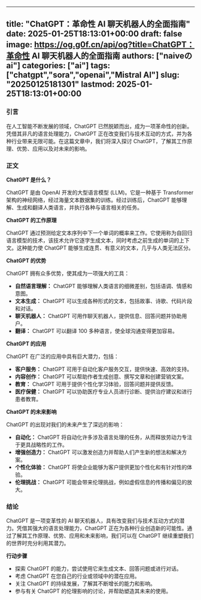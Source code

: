 
---
title: "ChatGPT：革命性 AI 聊天机器人的全面指南"
date: 2025-01-25T18:13:01+00:00
draft: false
image: https://og.g0f.cn/api/og?title=ChatGPT：革命性 AI 聊天机器人的全面指南
authors: ["naiveのai"]
categories: ["ai"]
tags: ["chatgpt","sora","openai","Mistral AI"]
slug: "20250125181301"
lastmod: 2025-01-25T18:13:01+00:00
---
### 引言

在人工智能不断发展的领域，ChatGPT 已然脱颖而出，成为一项革命性的创新。凭借其非凡的语言处理能力，ChatGPT 正在改变我们与技术互动的方式，并为各种行业带来无限可能。在这篇文章中，我们将深入探讨 ChatGPT，了解其工作原理、优势、应用以及对未来的影响。

### 正文

**ChatGPT 是什么？**

ChatGPT 是由 OpenAI 开发的大型语言模型 (LLM)。它是一种基于 Transformer 架构的神经网络，经过海量文本数据集的训练。经过训练后，ChatGPT 能够理解、生成和翻译人类语言，并执行各种与语言相关的任务。

**ChatGPT 的工作原理**

ChatGPT 通过预测给定文本序列中下一个单词的概率来工作。它使用称为自回归语言模型的技术，该技术允许它逐字生成文本，同时考虑之前生成的单词的上下文。这种能力使 ChatGPT 能够生成连贯、有意义的文本，几乎与人类无法区分。

**ChatGPT 的优势**

ChatGPT 拥有众多优势，使其成为一项强大的工具：

* **自然语言理解：** ChatGPT 能够理解人类语言的细微差别，包括语调、情感和意图。
* **文本生成：** ChatGPT 可以生成各种形式的文本，包括故事、诗歌、代码片段和对话。
* **聊天机器人：** ChatGPT 可用作聊天机器人，提供信息、回答问题并协助用户。
* **翻译：** ChatGPT 可以翻译 100 多种语言，使全球沟通变得更加容易。

**ChatGPT 的应用**

ChatGPT 在广泛的应用中具有巨大潜力，包括：

* **客户服务：** ChatGPT 可用于自动化客户服务交互，提供快速、高效的支持。
* **内容创作：** ChatGPT 可以帮助作者生成创意、撰写文章和创建营销文案。
* **教育：** ChatGPT 可用于提供个性化学习体验，回答问题并提供反馈。
* **医疗保健：** ChatGPT 可以协助医疗专业人员进行诊断、提供治疗建议和进行患者教育。

**ChatGPT 的未来影响**

ChatGPT 的出现对我们的未来产生了深远的影响：

* **自动化：** ChatGPT 将自动化许多涉及语言处理的任务，从而释放劳动力专注于更具战略性的工作。
* **增强创造力：** ChatGPT 可以激发创造力并帮助人们产生新的想法和解决方案。
* **个性化体验：** ChatGPT 将使企业能够为客户提供更加个性化和有针对性的体验。
* **伦理挑战：** ChatGPT 可能会带来伦理挑战，例如虚假信息的传播和偏见的放大。

### 结论

ChatGPT 是一项变革性的 AI 聊天机器人，具有改变我们与技术互动方式的潜力。凭借其强大的语言处理能力，ChatGPT 正在为各种行业创造新的可能性。通过了解其工作原理、优势、应用和未来影响，我们可以在 ChatGPT 继续重塑我们的世界时充分利用其潜力。

**行动步骤**

* 探索 ChatGPT 的能力，尝试使用它来生成文本、回答问题或进行对话。
* 考虑 ChatGPT 在您自己的行业或领域中的潜在应用。
* 关注 ChatGPT 的持续发展，了解其不断增长的能力和影响。
* 参与有关 ChatGPT 的伦理影响的讨论，并帮助塑造其未来的使用。